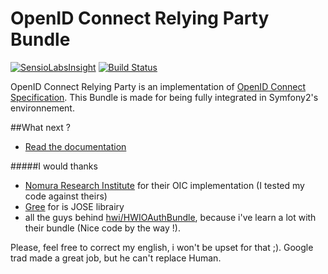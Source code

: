 OpenID Connect Relying Party Bundle
===================================

[![SensioLabsInsight](https://insight.sensiolabs.com/projects/f839cce9-6b63-4af9-aea1-421ccec2cef3/mini.png)](https://insight.sensiolabs.com/projects/f839cce9-6b63-4af9-aea1-421ccec2cef3)
[![Build Status](https://travis-ci.org/waldo2188/OpenIdConnectRelyingPartyBundle.svg?branch=master)](https://travis-ci.org/waldo2188/OpenIdConnectRelyingPartyBundle)

OpenID Connect Relying Party is an implementation of [OpenID Connect Specification](http://openid.net/specs/openid-connect-basic-1_0.html).
This Bundle is made for being fully integrated in Symfony2's environnement.

##What next ?

- [Read the documentation](Resources/doc/index.md)



#####I would thanks 
 - [Nomura Research Institute](http://www.nri.com/global/) for their OIC implementation (I tested my code against theirs)
 - [Gree](https://github.com/gree/jose) for is JOSE librairy
 - all the guys behind [hwi/HWIOAuthBundle](https://github.com/hwi/HWIOAuthBundle), because i've learn a lot with their bundle (Nice code by the way !).

Please, feel free to correct my english, i won't be upset for that ;). Google trad made a great job, but he can't replace Human.

